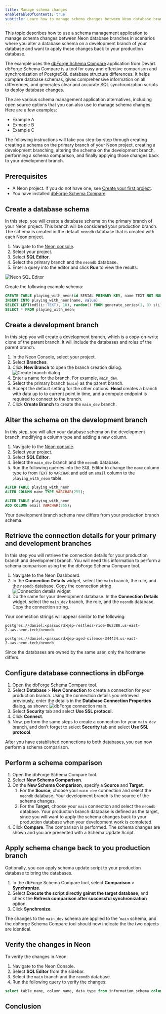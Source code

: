 ```yaml
---
title: Manage schema changes
enableTableOfContents: true
subtitle: Learn how to manage schema changes between Neon database branches
---
```


This topic describes how to use a schema management application to manage schema changes between Neon database branches in scenarios where you alter a database schema on a development branch of your database and want to apply those changes back to your production database.

The example uses the [dbForge Schema Compare](https://www.devart.com/dbforge/postgresql/schemacompare/) application from Devart. dbForge Schema Compare is a tool for easy and effective comparison and synchronization of PostgreSQL database structure differences. It helps compare database schemas, gives comprehensive information on all differences, and generates clear and accurate SQL synchronization scripts to deploy database changes.

The are various schema management application alternatives, including open source options that you can also use to manage schema changes. Here are a few examples:

- Example A
- Exmaple B
- Example C

The following instructions will take you step-by-step through creating creating a schema on the primary branch of your Neon project, creating a development branching, altering the schema on the development branch, performing a schema comparison, and finally applying those changes back to your development branch.

## Prerequisites

- A Neon project. If you do not have one, see [Create your first project](/docs/get-started-with-neon/setting-up-a-project).
- You have installed [dbForge Schema Compare](https://www.devart.com/dbforge/postgresql/schemacompare/).

## Create a database schema

In this step, you will create a database schema on the primary branch of your Neon project. This branch will be considered your production branch. The schema is created in the default `neondb` database that is created with each Neon project.

1. Navigate to the [Neon console](https://console.neon.tech/).
2. Select your project.
3. Select **SQL Editor**.
4. Select the primary branch and the `neondb` database.
5. Enter a query into the editor and click **Run** to view the results.

![Neon SQL Editor](/docs/get-started-with-neon/sql_editor.png)

Create the following example schema:

```sql
CREATE TABLE playing_with_neon(id SERIAL PRIMARY KEY, name TEXT NOT NULL, value REAL);
INSERT INTO playing_with_neon(name, value)
SELECT LEFT(md5(i::TEXT), 10), random() FROM generate_series(1, 3) s(i);
SELECT * FROM playing_with_neon;
```

## Create a development branch

In this step you will create a development branch, which is a copy-on-write clone of the parent branch. It will include the databases and roles of the parent branch.

1. In the Neon Console, select your project.
2. Select **Branches**.
3. Click **New Branch** to open the branch creation dialog.
![Create branch dialog](/docs/manage/create_branch.png)
4. Enter a name for the branch. For example, `main_dev`.
5. Select the primary branch (`main`) as the parent branch.
6. Accept the default setting for the other options. **Head** creates a branch with data up to to current point in time, and a compute endpoint is required to connect to the branch.
8. Click **Create Branch** to create the `main_dev` branch.

## Alter the schema on the development branch

In this step, you will alter your database schema on the development branch, modifying a column type and adding a new column.

1. Navigate to the [Neon console](https://console.neon.tech/).
2. Select your project.
3. Select **SQL Editor**.
4. Select the `main_dev` branch and the `neondb` database.
5. Run the following queries into the SQL Editor to change the `name` column type to from `TEXT` to `VARCHAR` and add an `email` column to the `playing_with_neon` table.

```sql
ALTER TABLE playing_with_neon
ALTER COLUMN name TYPE VARCHAR(255);

ALTER TABLE playing_with_neon
ADD COLUMN email VARCHAR(255);
```

Your development branch schema now differs from your production branch schema.  

## Retrieve the connection details for your primary and development branches

In this step you will retrieve the connection details for your production branch and development branch. You will need this information to perform a schema comparison using the the dbForge Schema Compare tool.

1. Navigate to the Neon Dashboard.
2. In the **Connection Details** widget, select the `main` branch, the role, and the `neondb` database. Copy the connection string.
![Connection details widget](/docs/guides/connection_details.png)
3. Do the same for your development database. In the **Connection Details** widget, select the `main_dev` branch, the role, and the `neondb` database. Copy the connection string.

Your connection strings will appear similar to the following:

```text
postgres://daniel:<password>@ep-restless-rice-862380.us-east-2.aws.neon.tech/neondb

postgres://daniel:<password>@ep-aged-silence-344434.us-east-2.aws.neon.tech/neondb
```

Since the databases are owned by the same user, only the hostname differs.

## Configure database connections in dbForge

1. Open the dbForge Schema Compare tool.
2. Select **Database** > **New Connection** to create a connection for your production branch. Using the connection details you retrieved previously, enter the details in the **Database Connection Properties** dialog, as shown:
![dbForge connection main](/docs/guides/dbforge_connection_main.png).
3. Select **Security** tab and select **Use SSL protocol**.
4. Click **Connect**.
5. Now, perform the same steps to create a connection for your `main_dev` branch, and don't forget to select **Security** tab and select **Use SSL protocol**.

After you have established connections to both databases, you can now perform a schema comparison.

## Perform a schema comparison

1. Open the dbForge Schema Compare tool.
2. Select **New Schema Comparison**.
3. On the **New Schema Comparison**, specify a **Source** and **Target**.
    1. For the **Source**, choose your `main-dev` connection and select the `neondb` database. Your development branch is the source of the schema changes.
    1. For the **Target**, choose your `main` connection and select the `neondb` database. Your production branch database is defined as the target, since you will want to apply the schema changes back to your production database when your development work is completed.
4. Click **Compare**. The comparison is performed. The schema changes are shown and you are presented with a Schema Update Script.

## Apply schema change back to you production branch

Optionally, you can apply schema update script to your production database to bring the databases.

1. In the dbForge Schema Compare tool, select **Comparison** > **Synchronize**.
1. Select **Execute the script directly gainst the target database**, and check the **Refresh comparison after successful synchronization** option.
1. Click **Synchronize**.

The changes to the `main_dev` schema are applied to the '`main` schema, and the dbForge Schema Compare tool should now indicate the the two objects are identical.

## Verify the changes in Neon

To verify the changes in Neon:

1. Navigate to the Neon Console.
1. Select **SQL Editor** from the sidebar.
1. Select the `main` branch and the `neondb` database.
1. Run the following query to verify the changes:

```sql
select table_name, column_name, data_type from information_schema.columns where table_name = 'playing_with_neon'
```

## Conclusion